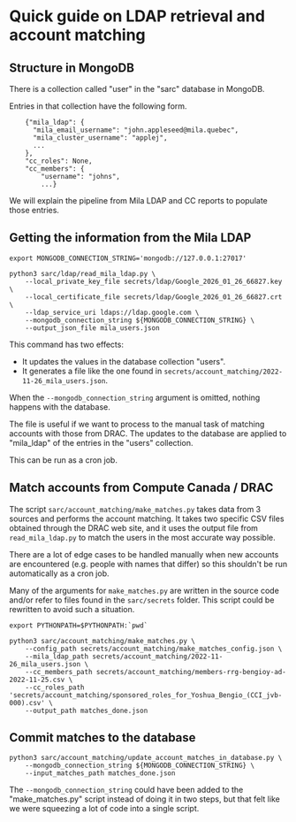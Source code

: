 
# Quick guide on LDAP retrieval and account matching

## Structure in MongoDB

There is a collection called "user" in the "sarc" database in MongoDB.

Entries in that collection have the following form.
```
    {"mila_ldap": {
      "mila_email_username": "john.appleseed@mila.quebec",
      "mila_cluster_username": "applej",
      ...
    },
    "cc_roles": None,
    "cc_members": {
        "username": "johns",
        ...}
```

We will explain the pipeline from Mila LDAP and CC reports to populate those entries.

## Getting the information from the Mila LDAP

```
export MONGODB_CONNECTION_STRING='mongodb://127.0.0.1:27017'

python3 sarc/ldap/read_mila_ldap.py \
    --local_private_key_file secrets/ldap/Google_2026_01_26_66827.key \
    --local_certificate_file secrets/ldap/Google_2026_01_26_66827.crt \
    --ldap_service_uri ldaps://ldap.google.com \
    --mongodb_connection_string ${MONGODB_CONNECTION_STRING} \
    --output_json_file mila_users.json
```

This command has two effects:
- It updates the values in the database collection "users".
- It generates a file like the one found in `secrets/account_matching/2022-11-26_mila_users.json`.

When the `--mongodb_connection_string` argument is omitted, nothing happens with the database.

The file is useful if we want to process to the manual task of matching accounts
with those from DRAC. The updates to the database are applied to "mila_ldap" of
the entries in the "users" collection.

This can be run as a cron job.

## Match accounts from Compute Canada / DRAC

The script `sarc/account_matching/make_matches.py` takes data from 3 sources
and performs the account matching. It takes two specific CSV files obtained
through the DRAC web site, and it uses the output file from `read_mila_ldap.py`
to match the users in the most accurate way possible.

There are a lot of edge cases to be handled manually
when new accounts are encountered (e.g. people with names that differ)
so this shouldn't be run automatically as a cron job.

Many of the arguments for `make_matches.py` are written in the source code
and/or refer to files found in the `sarc/secrets` folder.
This script could be rewritten to avoid such a situation.

```
export PYTHONPATH=$PYTHONPATH:`pwd`

python3 sarc/account_matching/make_matches.py \
    --config_path secrets/account_matching/make_matches_config.json \
    --mila_ldap_path secrets/account_matching/2022-11-26_mila_users.json \
    --cc_members_path secrets/account_matching/members-rrg-bengioy-ad-2022-11-25.csv \
    --cc_roles_path 'secrets/account_matching/sponsored_roles_for_Yoshua_Bengio_(CCI_jvb-000).csv' \
    --output_path matches_done.json
```

## Commit matches to the database

```
python3 sarc/account_matching/update_account_matches_in_database.py \
    --mongodb_connection_string ${MONGODB_CONNECTION_STRING} \
    --input_matches_path matches_done.json
```

The `--mongodb_connection_string` could have been added to the "make_matches.py"
script instead of doing it in two steps, but that felt like we were squeezing
a lot of code into a single script.

